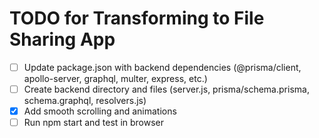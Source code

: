 # TODO for Transforming to File Sharing App

- [ ] Update package.json with backend dependencies (@prisma/client, apollo-server, graphql, multer, express, etc.)
- [ ] Create backend directory and files (server.js, prisma/schema.prisma, schema.graphql, resolvers.js)
- [x] Add smooth scrolling and animations
- [ ] Run npm start and test in browser
